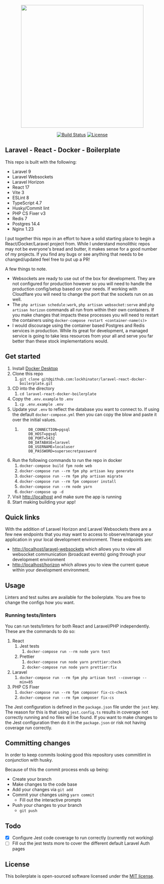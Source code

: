 <p align="center"><a href="https://laravel.com" target="_blank"><img src="https://raw.githubusercontent.com/laravel/art/master/logo-lockup/5%20SVG/2%20CMYK/1%20Full%20Color/laravel-logolockup-cmyk-red.svg" width="400"></a></p>

<p align="center">
<a href="https://github.com/lockhinator/laravel-react-docker-boilerplate/actions?query=branch%3Amain++"><img src="https://img.shields.io/github/workflow/status/lockhinator/laravel-react-docker-boilerplate/tests/main" alt="Build Status"></a>
<a href="https://opensource.org/licenses/MIT"><img src="https://img.shields.io/packagist/l/laravel/framework" alt="License"></a>
</p>

## Laravel - React - Docker - Boilerplate

This repo is built with the following:
- Laravel 9
- Laravel Websockets
- Laravel Horizon
- React 17
- Vite 3
- ESLint 8
- TypeScript 4.7
- Husky/Commit lint
- PHP CS Fixer v3
- Redis 7
- Postgres 14.4
- Nginx 1.23

I put together this repo in an effort to have a solid starting place to begin a React/Docker/Laravel project from. 
While I understand monolithic repos may not be everyone's bread and butter, it makes sense for a good number of my projects.
If you find any bugs or see anything that needs to be changed/updated feel free to put up a PR!

A few things to note. 

- Websockets are ready to use out of the box for development. They are not configured for production however so you will
need to handle the production config/setup based on your needs. If working with Cloudflare you will need to change the
port that the sockets run on as well.
- The `php artisan schedule:work`, `php artisan websocket:serve` and `php artisan horizon` commands all run from within 
their own containers. If you make changes that impacts these processes you will need to restart the containers using 
`docker-compose restart <container-name(s)>`
- I would discourage using the container based Postgres and Redis services in production. While its great for development, 
a managed service is going to take less resources from your all and serve you far better than these stock implementations
would.

## Get started

1. Install [Docker Desktop](https://docs.docker.com/desktop/#download-and-install) 
2. Clone this repo
   1. `git clone git@github.com:lockhinator/laravel-react-docker-boilerplate.git`
3. CD into the directory
   1. `cd laravel-react-docker-boilerplate`
4. Copy the `.env.example` to `.env`
   1. `cp .env.example .env`
5. Update your `.env` to reflect the database you want to connect to. If using the default `docker-compose.yml` then you can copy the blow and paste it over the initial values.
   1. ```dotenv
          DB_CONNECTION=pgsql
          DB_HOST=pgsql
          DB_PORT=5432
          DB_DATABASE=laravel
          DB_USERNAME=localuser
          DB_PASSWORD=supersecretpassword
      ```
6. Run the following commands to run the repo in docker
   1. `docker-compose build fpm node web`
   2. `docker-compose run --rm fpm php artisan key generate`
   3. `docker-compose run --rm fpm php artisan migrate`
   4. `docker-compose run --rm fpm composer install`
   5. `docker-compose run --rm node yarn`
   6. `docker-compose up -d`
7. Visit [http://localhost](http://localhost) and make sure the app is running 
8. Start making building your app!

## Quick links
With the addition of Laravel Horizon and Laravel Websockets there are a few new endpoints that you may want to access to
observe/manage your application in your local development environment. These endpoints are:
- [http://localhost/laravel-websockets](http://localhost/laravel-websockets) which allows you to view all websocket communication
  (broadcast events) going through your development environment
- [http://localhost/horizon](http://localhost/horizon) which allows you to view the current queue within your development
  environment.

## Usage

Linters and test suites are available for the boilerplate. You are free to change the configs how you want.

### Running tests/linters

You can run tests/linters for both React and Laravel/PHP independently. These are the commands to do so:
1. React
   1. Jest tests
      1. `docker-compose run --rm node yarn test`
   2. Prettier
      1. `docker-compose run node yarn prettier:check`
      2. `docker-compose run node yarn prettier:fix`
2. Laravel
   1. `docker-compose run --rm fpm php artisan test --coverage --min=85`
3. PHP CS Fixer
   1. `docker-compose run --rm fpm composer fix-cs-check`
   2. `docker-compose run --rm fpm composer fix-cs`

The Jest configuration is defined in the `package.json` file under the `jest` key.
The reason for this is that using `jest.config.ts` results in coverage not correctly running and no files will be found.
If you want to make changes to the Jest configuration then do it in the `package.json` or risk not having coverage run correctly.

## Committing changes

In order to keep commits looking good this repository uses commitlint in conjunction with husky. 

Because of this the commit process ends up being:
- Create your branch
- Make changes to the code base
- Add your changes via `git add`
- Commit your changes using `yarn commit`
  - Fill out the interactive prompts
- Push your changes to your branch
  - `git push`

## Todo

- [x] Configure Jest code coverage to run correctly (currently not working)
- [ ] Fill out the jest tests more to cover the different default Laravel Auth pages

## License

This boilerplate is open-sourced software licensed under the [MIT license](https://opensource.org/licenses/MIT).
